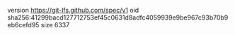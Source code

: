 version https://git-lfs.github.com/spec/v1
oid sha256:41299bacd127712753ef45c0631d8adfc4059939e9be967c93b70b9eb6cefd95
size 6337
